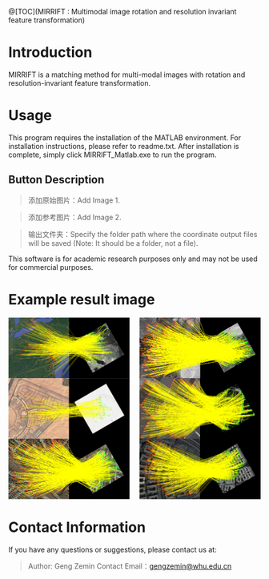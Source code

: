 @[TOC](MIRRIFT : Multimodal image rotation and resolution invariant feature transformation)

# Introduction

MIRRIFT is a matching method for multi-modal images with rotation and resolution-invariant feature transformation.

# Usage

This program requires the installation of the MATLAB environment. For installation instructions, please refer to readme.txt. After installation is complete, simply click MIRRIFT_Matlab.exe to run the program.

## Button Description


>添加原始图片：Add Image 1.

>添加参考图片：Add Image 2.

>输出文件夹：Specify the folder path where the coordinate output files will be saved (Note: It should be a folder, not a file).

This software is for academic research purposes only and may not be used for commercial purposes.

# Example result image

<div style="display: flex; justify-content: space-between;">
    <img src="https://github.com/Geng-Zemin/MIRRIFT/blob/main/Data/ResultsExample/Day_Night.png" width="48%" />
    <img src="https://github.com/Geng-Zemin/MIRRIFT/blob/main/Data/ResultsExample/Opt-Infrared.jpg" width="48%" />
</div>

<div style="display: flex; justify-content: space-between;">
    <img src="https://github.com/Geng-Zemin/MIRRIFT/blob/main/Data/ResultsExample/Opt-Map.png" width="48%" />
    <img src="https://github.com/Geng-Zemin/MIRRIFT/blob/main/Data/ResultsExample/Opt-SAR.png" width="48%" />
</div>

<div style="display: flex; justify-content: space-between;">
    <img src="https://github.com/Geng-Zemin/MIRRIFT/blob/main/Data/ResultsExample/Opt_Opt.png" width="48%" />
    <img src="https://github.com/Geng-Zemin/MIRRIFT/blob/main/Data/ResultsExample/Optical_DEM.jpg" width="48%" />
</div>


# Contact Information

If you have any questions or suggestions, please contact us at:
>Author: Geng Zemin
>Contact Email：gengzemin@whu.edu.cn
